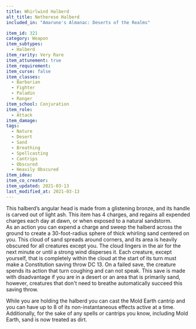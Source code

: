 ```yaml
---
title: Whirlwind Halberd
alt_title: Netherese Halberd
included_in: "Amarune's Almanac: Deserts of the Realms"

item_id: 321
category: Weapon
item_subtypes: 
  - Halberd
item_rarity: Very Rare
item_attunement: true
item_requirement: 
item_curse: false
item_classes: 
  - Barbarian
  - Fighter
  - Paladin
  - Ranger
item_school: Conjuration
item_role: 
  - Attack
item_damage: 
tags:
  - Nature
  - Desert
  - Sand
  - Breathing
  - Spellcasting
  - Cantrips
  - Obscured
  - Heavily Obscured
item_idea: 
item_co_creator: 
item_updated: 2021-03-13
last_modified_at: 2021-03-13
---
```


This halberd’s angular head is made from a glistening bronze, and its handle is carved out of light ash. This item has 4 charges, and regains all expended charges each day at dawn, or when exposed to a natural sandstorm.  
As an action you can expend a charge and sweep the halberd across the ground to create a 30-foot-radius sphere of thick whirling sand centered on you. This cloud of sand spreads around corners, and its area is heavily obscured for all creatures except you. The cloud lingers in the air for the next minute or until a strong wind disperses it. Each creature, except yourself, that is completely within the cloud at the start of its turn must make a Constitution saving throw DC 13. On a failed save, the creature spends its action that turn coughing and can not speak. This save is made with disadvantage if you are in a desert or an area that is primarily sand, however, creatures that don't need to breathe automatically succeed this saving throw.

While you are holding the halberd you can cast the <magic-spell>Mold Earth</magic-spell> cantrip and you can have up to 8 of its non-instantaneous effects active at a time. Additionally, for the sake of any spells or cantrips you know, including <magic-spell>Mold Earth</magic-spell>, sand is now treated as dirt.
